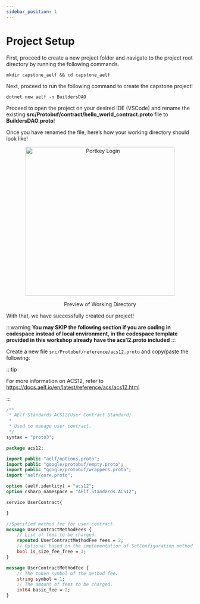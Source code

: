 ```yaml
---
sidebar_position: 1
---
```


# Project Setup

First, proceed to create a new project folder and navigate to the project root directory by running the following commands.

```
mkdir capstone_aelf && cd capstone_aelf
```

Next, proceed to run the following command to create the capstone project!

```
dotnet new aelf -n BuildersDAO
```

Proceed to open the project on your desired IDE (VSCode) and rename the existing **src/Protobuf/contract/hello_world_contract.proto** file to **BuildersDAO.proto**!

Once you have renamed the file, here’s how your working directory should look like!

<p align="center">
<img src="/img/vote-be-project-dir.png" alt="Portkey Login" width="400"/>
</p>
<p align="center">Preview of Working Directory</p>

With that, we have successfully created our project!




:::warning
**You may SKIP the following section if you are coding in codespace instead of local environment, in the codespace template provided in this workshop already have the acs12.proto included**
:::

Create a new file `src/Protobuf/reference/acs12.proto` and copy/paste the following:

:::tip

For more information on ACS12, refer to https://docs.aelf.io/en/latest/reference/acs/acs12.html

:::

```protobuf title="src/Protobuf/reference/acs12.proto" showLineNumbers
/**
 * AElf Standards ACS12(User Contract Standard)
 *
 * Used to manage user contract.
 */
syntax = "proto3";

package acs12;

import public "aelf/options.proto";
import public "google/protobuf/empty.proto";
import public "google/protobuf/wrappers.proto";
import "aelf/core.proto";

option (aelf.identity) = "acs12";
option csharp_namespace = "AElf.Standards.ACS12";

service UserContract{

}

//Specified method fee for user contract.
message UserContractMethodFees {
    // List of fees to be charged.
    repeated UserContractMethodFee fees = 2;
    // Optional based on the implementation of SetConfiguration method.
    bool is_size_fee_free = 3;
}

message UserContractMethodFee {
    // The token symbol of the method fee.
    string symbol = 1;
    // The amount of fees to be charged.
    int64 basic_fee = 2;
}
```